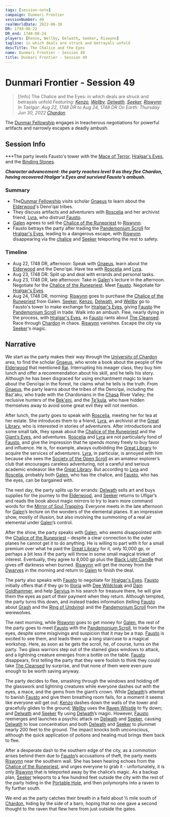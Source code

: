 ```yaml
---
tags: [session-note]
campaign: Dunmari Frontier
sessionNumber: 49
realWorldDate: 2022-06-30
DR: 1748-08-22
DR_end: 1748-08-24
players: [Kenzo, Wellby, Delwath, Seeker, Riswynn]
tagline: in which deals are struck and betrayals unfold
descTitle: The Chalice and the Eyes
name: Dunmari Frontier - Session 49
title: Dunmari Frontier - Session 49
---
```

# Dunmari Frontier - Session 49

>[!info] The Chalice and the Eyes: in which deals are struck and betrayals unfold
> *Featuring: [Kenzo](<../../../people/pcs/dunmar-fellowship/kenzo.md>), [Wellby](<../../../people/pcs/dunmar-fellowship/wellby.md>), [Delwath](<../../../people/pcs/dunmar-fellowship/delwath.md>), [Seeker](<../../../people/pcs/dunmar-fellowship/seeker.md>), [Riswynn](<../../../people/pcs/dunmar-fellowship/riswynn.md>)*
> *In Taelgar: Aug 22, 1748 DR to Aug 24, 1748 DR*
> *On Earth: Thursday Jun 30, 2022*
> *[Chardon](<../../../gazetteer/west-coast/chardonian-empire/chardon/chardon.md>)*

The [Dunmar Fellowship](<../../../people/pcs/dunmar-fellowship/dunmar-fellowship.md>) engages in treacherous negotiations for powerful artifacts and narrowly escapes a deadly ambush.

## Session Info

***The party levels Fausto's tower with the [Mace of Terror](<../treasure/treasure-from-chardonians/mace-of-terror.md>), [Hralgar's Eyes](<../treasure/treasure-from-stormcaller-tower/hralgar-s-eyes.md>), and the [Binding Stones](<../treasure/treasure-from-stormcaller-tower/binding-stones.md>). 

***Character advancement: the party reaches level 9 as they flee Chardon, having recovered Hralgar's Eyes and survived Fausto's ambush.***
### Summary
- The[Dunmar Fellowship](<../../../people/pcs/dunmar-fellowship/dunmar-fellowship.md>) visits scholar [Gnaeus](<../../../people/chardonians/gnaeus.md>) to learn about the [Elderwood](<../../../gazetteer/chasa-nahadi-watershed/elderwood.md>)'s Deno'qai tribes.
- They discuss artifacts and adventurers with [Roscelia](<../../../people/chardonians/roscelia.md>) and her archivist friend, [Lyra](<../../../people/chardonians/lyra.md>), who distrust [Fausto](<../../../people/chardonians/fausto.md>).
- [Galen](<../../../people/chardonians/galen.md>) agrees to sell the [Chalice of the Runepriest](<../../../things/artifacts-of-power/chalice-of-the-runepriest.md>) to [Riswynn](<../../../people/pcs/dunmar-fellowship/riswynn.md>).
- Fausto betrays the party after trading the [Pandemonium Scroll](<../treasure/treasure-from-tokra/pandemonium-scroll.md>) for [Hralgar's Eyes](<../treasure/treasure-from-stormcaller-tower/hralgar-s-eyes.md>), leading to a dangerous escape, with [Riswynn](<../../../people/pcs/dunmar-fellowship/riswynn.md>) disappearing via the [chalice](<../../../things/artifacts-of-power/chalice-of-the-runepriest.md>) and [Seeker](<../../../people/pcs/dunmar-fellowship/seeker.md>) teleporting the rest to safety.

### Timeline
- Aug 22, 1748 DR, afternoon: Speak with [Gnaeus](<../../../people/chardonians/gnaeus.md>), learn about the [Elderwood](<../../../gazetteer/chasa-nahadi-watershed/elderwood.md>) and the Deno'qai. Have tea with [Roscelia](<../../../people/chardonians/roscelia.md>) and [Lyra](<../../../people/chardonians/lyra.md>).
- Aug 23, 1748 DR: Split up and deal with errands and personal tasks. 
- Aug 23, 1748 DR, late afternoon: Take in [Galen](<../../../people/chardonians/galen.md>)'s lecture in the afternoon. Negotiate for the [Chalice of the Runepriest](<../../../things/artifacts-of-power/chalice-of-the-runepriest.md>). Meet [Fausto](<../../../people/chardonians/fausto.md>). Negotiate for [Hralgar's Eyes](<../treasure/treasure-from-stormcaller-tower/hralgar-s-eyes.md>). 
- Aug 24, 1748 DR, morning: [Riswynn](<../../../people/pcs/dunmar-fellowship/riswynn.md>) goes to purchase the [Chalice of the Runepriest](<../../../things/artifacts-of-power/chalice-of-the-runepriest.md>) from Galen. [Seeker](<../../../people/pcs/dunmar-fellowship/seeker.md>), [Kenzo](<../../../people/pcs/dunmar-fellowship/kenzo.md>), [Delwath](<../../../people/pcs/dunmar-fellowship/delwath.md>), and [Wellby](<../../../people/pcs/dunmar-fellowship/wellby.md>) go to Fausto's tower to make exchange for [Hralgar's Eyes](<../treasure/treasure-from-stormcaller-tower/hralgar-s-eyes.md>), giving [Fausto](<../../../people/chardonians/fausto.md>) the [Pandemonium Scroll](<../treasure/treasure-from-tokra/pandemonium-scroll.md>) in trade. Walk into an ambush. Flee, nearly dying in the process, with [Hralgar's Eyes](<../treasure/treasure-from-stormcaller-tower/hralgar-s-eyes.md>), as [Fausto](<../../../people/chardonians/fausto.md>) rants about [The Cleansed](<../../../groups/the-cleansed.md>). Race through [Chardon](<../../../gazetteer/west-coast/chardonian-empire/chardon/chardon.md>) in chaos. [Riswynn](<../../../people/pcs/dunmar-fellowship/riswynn.md>) vanishes. Escape the city via [Seeker](<../../../people/pcs/dunmar-fellowship/seeker.md>)'s magic. 


## Narrative
We start as the party makes their way through the [University of Chardon](<../../../gazetteer/west-coast/chardonian-empire/chardon/university-of-chardon.md>) area, to find the scholar [Gnaeus](<../../../people/chardonians/gnaeus.md>), who wrote a book about the people of the [Elderwood](<../../../gazetteer/chasa-nahadi-watershed/elderwood.md>) that mentioned [Rai](<../../../people/pcs/great-war/rai.md>). Interrupting his meager class, they buy him lunch and offer a recommendation about his skill, and he tells his story. Although he has been disgraced for using enchantment magic to learn about the Deno’qai in the forest, he claims what he tells is the truth. From [Gnaeus](<../../../people/chardonians/gnaeus.md>), the party learns about the tribes of the Deno’qai, including the Baz'aku, who trade with the Chardonians in the [Chasa](<../../../gazetteer/chasa-nahadi-watershed/rivers/chasa.md>) River Valley; the reclusive hunters of the [Bek'eni](<../../../groups/deno-qai-tribes/bek-eni.md>), and the [Te'kula](<../../../groups/deno-qai-tribes/te-kula.md>), who have hidden themselves away to avoid some great evil they will not mention. 

After lunch, the party goes to speak with [Roscelia](<../../../people/chardonians/roscelia.md>), meeting her for tea at her estate. She introduces them to a friend, [Lyra](<../../../people/chardonians/lyra.md>), an archivist at the [Great Library](<../../../gazetteer/west-coast/chardonian-empire/chardon/great-library.md>), who is interested in stories of adventurers. After introductions and some small talk, they speak about the [Chalice of the Runepriest](<../../../things/artifacts-of-power/chalice-of-the-runepriest.md>) and the [Giant’s Eyes](<../treasure/treasure-from-stormcaller-tower/hralgar-s-eyes.md>), and adventures. [Roscelia](<../../../people/chardonians/roscelia.md>) and [Lyra](<../../../people/chardonians/lyra.md>) are not particularly fond of [Fausto](<../../../people/chardonians/fausto.md>), and give the impression that he spends money freely to buy favor and influence. He is, for example, always outbidding the [Great Library](<../../../gazetteer/west-coast/chardonian-empire/chardon/great-library.md>) to acquire the services of adventurers. [Lyra](<../../../people/chardonians/lyra.md>), in particular, is annoyed with him because she sees the [Society of the Open Scroll](<../../../groups/chardonian-organizations/society-of-the-open-scroll.md>) as an amateur explorer’s club that encourages careless adventuring, not a careful and serious academic endeavor like the [Great Library](<../../../gazetteer/west-coast/chardonian-empire/chardon/great-library.md>). But according to [Lyra](<../../../people/chardonians/lyra.md>) and [Roscelia](<../../../people/chardonians/roscelia.md>), probably both [Galen](<../../../people/chardonians/galen.md>), who has the chalice, and [Fausto](<../../../people/chardonians/fausto.md>), who has the eyes, can be bargained with. 

The next day, the party splits up for errands: [Delwath](<../../../people/pcs/dunmar-fellowship/delwath.md>) sells art and buys supplies for the journey to the [Elderwood](<../../../gazetteer/chasa-nahadi-watershed/elderwood.md>), and [Seeker](<../../../people/pcs/dunmar-fellowship/seeker.md>) returns to Uflgar’s and reads the book about magic mirrors to try to learn more command words for the [Mirror of Soul Trapping](<../treasure/treasure-from-agata/mirror-of-soul-trapping.md>). Everyone meets in the late afternoon for [Galen](<../../../people/chardonians/galen.md>)’s lecture on the wonders of the elemental planes. It an impressive show, mostly of illusion, but also involving the summoning of a real air elemental under [Galen](<../../../people/chardonians/galen.md>)’s control. 

After the show, the party speaks with [Galen](<../../../people/chardonians/galen.md>), who seems disappointed with the [Chalice of the Runepriest](<../../../things/artifacts-of-power/chalice-of-the-runepriest.md>) – despite a clear connection to the outer planes he cannot get it to do anything. He is willing to part with it for a small premium over what he paid the [Great Library](<../../../gazetteer/west-coast/chardonian-empire/chardon/great-library.md>) for it, only 10,000 gp, or perhaps a bit less if the party will throw in some small magical trinket of interest. Eventually, they agree to 8,000 gp plus the [Black Light Candle](<../treasure/treasure-from-agata/black-light-candle.md>) that gives off darkness when burned. [Riswynn](<../../../people/pcs/dunmar-fellowship/riswynn.md>) will get the money from the [Dwarves](<../../../species/children-of-the-embodied-gods/dwarves/dwarves.md>) in the morning and return to [Galen](<../../../people/chardonians/galen.md>) to finish the deal.

The party also speaks with [Fausto](<../../../people/chardonians/fausto.md>) to negotiate for [Hralgar's Eyes](<../treasure/treasure-from-stormcaller-tower/hralgar-s-eyes.md>). [Fausto](<../../../people/chardonians/fausto.md>) initially offers that if they go to [Illoria](<../../../gazetteer/west-coast/illoria.md>) with [Dee Wildcloak](<../../../people/halflings/dee-wildcloak.md>) and [Dain Goldhammer](<../../../people/dwarves/dain-goldhammer.md>), and help [Servius](<../../../people/chardonians/servius.md>) in his search for treasure there, he will give them the eyes as part of their payment when they return. Although tempted, the party turns this down, and instead trades information (telling [Fausto](<../../../people/chardonians/fausto.md>) about [Grash](<../../../people/other-nonhumans/grash.md>) and the [Ring of Undying](<../../../things/artifacts-of-power/ring-of-undying.md>)) and the [Pandemonium Scroll](<../treasure/treasure-from-tokra/pandemonium-scroll.md>) from the werewolves. 

The next morning, while [Riswynn](<../../../people/pcs/dunmar-fellowship/riswynn.md>) goes to get money for [Galen](<../../../people/chardonians/galen.md>), the rest of the party goes to meet [Fausto](<../../../people/chardonians/fausto.md>) with the [Pandemonium Scroll](<../treasure/treasure-from-tokra/pandemonium-scroll.md>), to trade for the eyes, despite some misgivings and suspicion that it may be a trap. [Fausto](<../../../people/chardonians/fausto.md>) is excited to see them, and leads them up a long staircase to a magical workshop. Here, as soon as he gets the scroll, he, of course, turns on the party. Two glass warriors step out of the stained glass windows to attack, and a lightning creature emerges from a bottle on the table. [Fausto](<../../../people/chardonians/fausto.md>) disappears, first telling the party that they were foolish to think they could take [The Cleansed](<../../../groups/the-cleansed.md>) by surprise, and that none of them were even pure enough to be worth saving anyway. 

The party decides to flee, smashing through the windows and holding off the glasswork and lightning creatures while everyone dashes out with the eyes, a mace, and the gems from the giant’s crown. While [Delwath](<../../../people/pcs/dunmar-fellowship/delwath.md>)’s attempt to banish [Fausto](<../../../people/chardonians/fausto.md>) and give them breathing room fails, for a moment it seems like everyone will get out: [Kenzo](<../../../people/pcs/dunmar-fellowship/kenzo.md>) dashes down the walls of the tower and gracefully glides to the ground; [Wellby](<../../../people/pcs/dunmar-fellowship/wellby.md>) uses the [Raven Whistle](<../treasure/treasure-from-agata/raven-whistle.md>) to fly down; and [Delwath](<../../../people/pcs/dunmar-fellowship/delwath.md>) and [Seeker](<../../../people/pcs/dunmar-fellowship/seeker.md>) fly using [Delwath](<../../../people/pcs/dunmar-fellowship/delwath.md>)’s magic. However, [Fausto](<../../../people/chardonians/fausto.md>) reemerges and launches a psychic attack on [Delwath](<../../../people/pcs/dunmar-fellowship/delwath.md>) and [Seeker](<../../../people/pcs/dunmar-fellowship/seeker.md>), causing [Delwath](<../../../people/pcs/dunmar-fellowship/delwath.md>) to lose concentration and both [Delwath](<../../../people/pcs/dunmar-fellowship/delwath.md>) and [Seeker](<../../../people/pcs/dunmar-fellowship/seeker.md>) to plummet nearly 200 feet to the ground. The impact knocks both unconscious, although the quick application of potions and healing mud brings them back to flee. 

After a desperate dash to the southern edge of the city, as a commotion arises behind them due to [Fausto](<../../../people/chardonians/fausto.md>)’s accusations of theft, the party meets [Riswynn](<../../../people/pcs/dunmar-fellowship/riswynn.md>) near the southern wall. She has been hearing echoes from the [Chalice of the Runepriest](<../../../things/artifacts-of-power/chalice-of-the-runepriest.md>), and urges everyone to grab it - unfortunately, it is only [Riswynn](<../../../people/pcs/dunmar-fellowship/riswynn.md>) that is teleported away by the chalice’s magic. As a backup plan, [Seeker](<../../../people/pcs/dunmar-fellowship/seeker.md>) teleports to a few hundred feet outside the city with the rest of the party hiding in the [Portable Hole](<../treasure/treasure-from-tokra/portable-hole.md>), and then polymorphs into a raven to fly further south.

We end as the party catches their breath in a field about ½ mile south of [Chardon](<../../../gazetteer/west-coast/chardonian-empire/chardon/chardon.md>), hiding by the side of a barn, hoping that no one gave a second thought to the raven that flew here from just outside the gates. 
